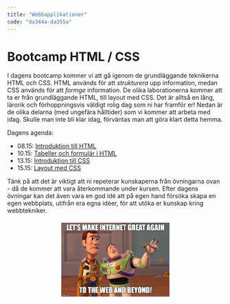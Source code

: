 ```yaml
---
title: "Webbapplikationer"
code: "da344a-da355a"
---
```


# Bootcamp HTML / CSS

I dagens bootcamp kommer vi att gå igenom de grundläggande teknikerna HTML och CSS. HTML används för att *strukturera* upp information, medan CSS används för att *formge* information. De olika laborationerna kommer att ta er från grundläggande HTML, till layout med CSS. Det är alltså en lång, lärorik och förhoppningsvis väldigt rolig dag som ni har framför er! Nedan är de olika delarna (med ungefära hålltider) som vi kommer att arbeta med idag. Skulle man inte bli klar idag, förväntas man att göra klart detta hemma.

Dagens agenda:
- 08.15: [Introduktion till HTML](bootcamp-app/ex1.html)
- 10.15: [Tabeller och formulär i HTML](bootcamp-app/ex2.html)
- 13.15: [Introduktion till CSS](bootcamp-app/ex3.html)
- 15.15: [Layout med CSS](bootcamp-app/ex4.html)

Tänk på att det är viktigt att ni repeterar kunskaperna från övningarna ovan - då de kommer att vara återkommande under kursen. Efter dagens övningar kan det även vara en god idé att på egen hand försöka skapa en egen webbplats, utifrån era egna idéer, för att utöka er kunskap kring webbtekniker.

<img src="1/web-meme.jpg" style="width: 50%; display: block; margin: auto; margin-top: 20px;">